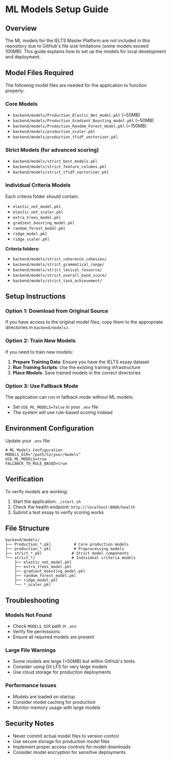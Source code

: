# ML Models Setup Guide

## Overview
The ML models for the IELTS Master Platform are not included in this repository due to GitHub's file size limitations (some models exceed 100MB). This guide explains how to set up the models for local development and deployment.

## Model Files Required

The following model files are needed for the application to function properly:

### Core Models
- `backend/models/Production_Elastic_Net_model.pkl` (~50MB)
- `backend/models/Production_Gradient_Boosting_model.pkl` (~50MB)
- `backend/models/Production_Random_Forest_model.pkl` (~150MB)
- `backend/models/production_scaler.pkl`
- `backend/models/production_tfidf_vectorizer.pkl`

### Strict Models (for advanced scoring)
- `backend/models/strict_best_models.pkl`
- `backend/models/strict_feature_columns.pkl`
- `backend/models/strict_tfidf_vectorizer.pkl`

### Individual Criteria Models
Each criteria folder should contain:
- `elastic_net_model.pkl`
- `elastic_net_scaler.pkl`
- `extra_trees_model.pkl`
- `gradient_boosting_model.pkl`
- `random_forest_model.pkl`
- `ridge_model.pkl`
- `ridge_scaler.pkl`

**Criteria folders:**
- `backend/models/strict_coherence_cohesion/`
- `backend/models/strict_grammatical_range/`
- `backend/models/strict_lexical_resource/`
- `backend/models/strict_overall_band_score/`
- `backend/models/strict_task_achievement/`

## Setup Instructions

### Option 1: Download from Original Source
If you have access to the original model files, copy them to the appropriate directories in `backend/models/`.

### Option 2: Train New Models
If you need to train new models:

1. **Prepare Training Data**: Ensure you have the IELTS essay dataset
2. **Run Training Scripts**: Use the existing training infrastructure
3. **Place Models**: Save trained models in the correct directories

### Option 3: Use Fallback Mode
The application can run in fallback mode without ML models:
- Set `USE_ML_MODELS=false` in your `.env` file
- The system will use rule-based scoring instead

## Environment Configuration

Update your `.env` file:

```env
# ML Models Configuration
MODELS_DIR="/path/to/your/models"
USE_ML_MODELS=true
FALLBACK_TO_RULE_BASED=true
```

## Verification

To verify models are working:

1. Start the application: `./start.sh`
2. Check the health endpoint: `http://localhost:8000/health`
3. Submit a test essay to verify scoring works

## File Structure

```
backend/models/
├── Production_*.pkl          # Core production models
├── production_*.pkl          # Preprocessing models
├── strict_*.pkl             # Strict model components
└── strict_*/                # Individual criteria models
    ├── elastic_net_model.pkl
    ├── extra_trees_model.pkl
    ├── gradient_boosting_model.pkl
    ├── random_forest_model.pkl
    ├── ridge_model.pkl
    └── *_scaler.pkl
```

## Troubleshooting

### Models Not Found
- Check `MODELS_DIR` path in `.env`
- Verify file permissions
- Ensure all required models are present

### Large File Warnings
- Some models are large (>50MB) but within GitHub's limits
- Consider using Git LFS for very large models
- Use cloud storage for production deployments

### Performance Issues
- Models are loaded on startup
- Consider model caching for production
- Monitor memory usage with large models

## Security Notes

- Never commit actual model files to version control
- Use secure storage for production model files
- Implement proper access controls for model downloads
- Consider model encryption for sensitive deployments
